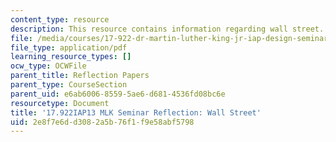 ```yaml
---
content_type: resource
description: This resource contains information regarding wall street.
file: /media/courses/17-922-dr-martin-luther-king-jr-iap-design-seminar-january-iap-2013/2e8f7e6dd3082a5b76f1f9e58abf5798_MIT17_922IAP13_RefPapr5E.pdf
file_type: application/pdf
learning_resource_types: []
ocw_type: OCWFile
parent_title: Reflection Papers
parent_type: CourseSection
parent_uid: e6ab6006-8559-5ae6-d681-4536fd08bc6e
resourcetype: Document
title: '17.922IAP13 MLK Seminar Reflection: Wall Street'
uid: 2e8f7e6d-d308-2a5b-76f1-f9e58abf5798
---
```


